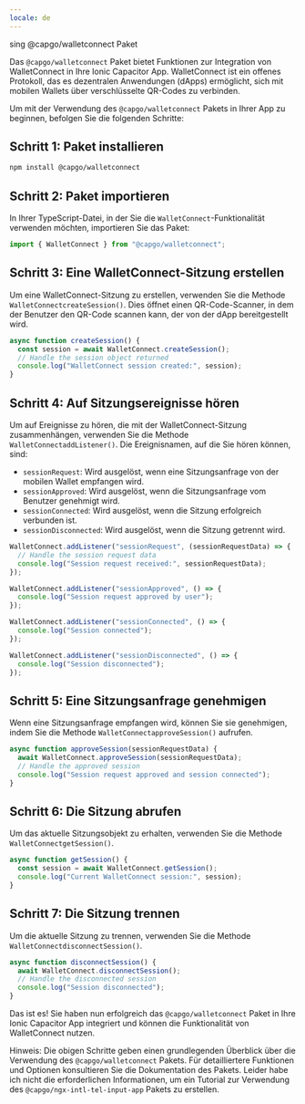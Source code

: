 ```yaml
---
locale: de
---
```


sing @capgo/walletconnect Paket

Das `@capgo/walletconnect` Paket bietet Funktionen zur Integration von WalletConnect in Ihre Ionic Capacitor App. WalletConnect ist ein offenes Protokoll, das es dezentralen Anwendungen (dApps) ermöglicht, sich mit mobilen Wallets über verschlüsselte QR-Codes zu verbinden.

Um mit der Verwendung des `@capgo/walletconnect` Pakets in Ihrer App zu beginnen, befolgen Sie die folgenden Schritte:

## Schritt 1: Paket installieren

```bash
npm install @capgo/walletconnect
```

## Schritt 2: Paket importieren

In Ihrer TypeScript-Datei, in der Sie die `WalletConnect`-Funktionalität verwenden möchten, importieren Sie das Paket:

```typescript
import { WalletConnect } from "@capgo/walletconnect";
```

## Schritt 3: Eine WalletConnect-Sitzung erstellen

Um eine WalletConnect-Sitzung zu erstellen, verwenden Sie die Methode `WalletConnectcreateSession()`. Dies öffnet einen QR-Code-Scanner, in dem der Benutzer den QR-Code scannen kann, der von der dApp bereitgestellt wird.

```typescript
async function createSession() {
  const session = await WalletConnect.createSession();
  // Handle the session object returned
  console.log("WalletConnect session created:", session);
}
```

## Schritt 4: Auf Sitzungsereignisse hören

Um auf Ereignisse zu hören, die mit der WalletConnect-Sitzung zusammenhängen, verwenden Sie die Methode `WalletConnectaddListener()`. Die Ereignisnamen, auf die Sie hören können, sind:

- `sessionRequest`: Wird ausgelöst, wenn eine Sitzungsanfrage von der mobilen Wallet empfangen wird.
- `sessionApproved`: Wird ausgelöst, wenn die Sitzungsanfrage vom Benutzer genehmigt wird.
- `sessionConnected`: Wird ausgelöst, wenn die Sitzung erfolgreich verbunden ist.
- `sessionDisconnected`: Wird ausgelöst, wenn die Sitzung getrennt wird.

```typescript
WalletConnect.addListener("sessionRequest", (sessionRequestData) => {
  // Handle the session request data
  console.log("Session request received:", sessionRequestData);
});

WalletConnect.addListener("sessionApproved", () => {
  console.log("Session request approved by user");
});

WalletConnect.addListener("sessionConnected", () => {
  console.log("Session connected");
});

WalletConnect.addListener("sessionDisconnected", () => {
  console.log("Session disconnected");
});
```

## Schritt 5: Eine Sitzungsanfrage genehmigen

Wenn eine Sitzungsanfrage empfangen wird, können Sie sie genehmigen, indem Sie die Methode `WalletConnectapproveSession()` aufrufen.

```typescript
async function approveSession(sessionRequestData) {
  await WalletConnect.approveSession(sessionRequestData);
  // Handle the approved session
  console.log("Session request approved and session connected");
}
```

## Schritt 6: Die Sitzung abrufen

Um das aktuelle Sitzungsobjekt zu erhalten, verwenden Sie die Methode `WalletConnectgetSession()`.

```typescript
async function getSession() {
  const session = await WalletConnect.getSession();
  console.log("Current WalletConnect session:", session);
}
```

## Schritt 7: Die Sitzung trennen

Um die aktuelle Sitzung zu trennen, verwenden Sie die Methode `WalletConnectdisconnectSession()`.

```typescript
async function disconnectSession() {
  await WalletConnect.disconnectSession();
  // Handle the disconnected session
  console.log("Session disconnected");
}
```

Das ist es! Sie haben nun erfolgreich das `@capgo/walletconnect` Paket in Ihre Ionic Capacitor App integriert und können die Funktionalität von WalletConnect nutzen.

Hinweis: Die obigen Schritte geben einen grundlegenden Überblick über die Verwendung des `@capgo/walletconnect` Pakets. Für detailliertere Funktionen und Optionen konsultieren Sie die Dokumentation des Pakets. Leider habe ich nicht die erforderlichen Informationen, um ein Tutorial zur Verwendung des `@capgo/ngx-intl-tel-input-app` Pakets zu erstellen.